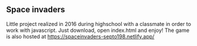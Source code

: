 ## Space invaders

Little project realized in 2016 during highschool with a classmate in order to work with javascript. 
Just download, open index.html and enjoy!
The game is also hosted at https://spaceinvaders-septo198.netlify.app/
